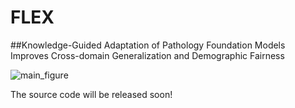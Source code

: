 # FLEX

##Knowledge-Guided Adaptation of Pathology Foundation Models Improves Cross-domain Generalization and Demographic Fairness

![main_figure](fig/main_v14.png)

The source code will be released soon!
